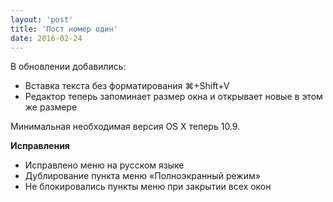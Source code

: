 ```yaml
---
layout: 'post'
title: 'Пост номер один'
date: 2016-02-24
---
```


В обновлении добавились:
* Вставка текста без форматирования ⌘+Shift+V
* Редактор теперь запоминает размер окна и открывает новые в этом же размере

Минимальная необходимая версия OS X теперь 10.9.

**Исправления**
* Исправлено меню на русском языке
* Дублирование пункта меню «Полноэкранный режим»
* Не блокировались пункты меню при закрытии всех окон